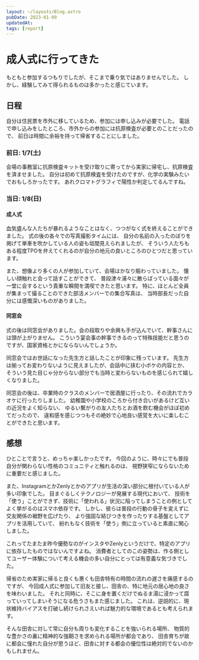 ```yaml
---
layout: ~/layouts/Blog.astro
pubDate: 2023-01-09
updatedAt:
tags: [report]
---
```


# 成人式に行ってきた

もともと参加するつもりでしたが、そこまで乗り気ではありませんでした。
しかし、経験してみて得られるものは多かったと感じています。

## 日程

自分は住民票を市外に移しているため、参加には申し込みが必要でした。
電話で申し込みをしたところ、市外からの参加には抗原検査が必要とのことだったので、
前日は時間に余裕を持って帰省することにしました。

### 前日: 1/7(土)

会場の事務室に抗原検査キットを受け取りに寄ってから実家に帰宅し、抗原検査を済ませました。
自分は初めて抗原検査を受けたのですが、化学の実験みたいでおもしろかったです。
あれクロマトグラフィで陽性か判定してるんですね。

### 当日: 1/8(日)

#### 成人式

血気盛んな人たちが暴れるようなことはなく、つつがなく式を終えることができました。
式の後の各々での写真撮影タイムには、
自分の名前の入ったのぼりを掲げて単車を吹かしている人の姿も垣間見えられましたが、
そういう人たちもある程度TPOを弁えてくれるのが自分の地元の良いところのひとつだと思っています。

また、想像より多くの人が参加していて、会場はかなり賑わっていました。
懐しい顔触れと会って話すことができて、
普段津々浦々に散らばっている面々が一堂に会するという貴重な瞬間を満喫できたと思います。
特に、ほとんど全員が集まって撮ることのできた部活メンバーでの集合写真は、
当時部長だった自分には感慨深いものがありました。

#### 同窓会

式の後は同窓会がありました。会の段取りや余興も手が込んでいて、幹事さんには頭が上がりません。
こういう宴会事の幹事できるのって特殊技能だと思うのですが、国家資格とかにならないんでしょうか。

同窓会ではお世話になった先生方と話したことが印象に残っています。
先生方は揃ってお変わりないように見えましたが、会話中に挟む小ボケの内容とか、
そういう見た目じゃ分からない部分でも当時と変わらないものを感じられて嬉しくなりました。

同窓会の後は、卒業時のクラスのメンバーで居酒屋に行ったり、その流れでカラオケに行ったりしました。
幼稚園や小学校のころから付き合いがあるけど互いの近況をよく知らない、
ゆるい繋がりの友人たちとお酒を飲む機会がほぼ初めてだったので、
違和感を感じつつもその絶妙で心地良い感覚を大いに楽しむことができたと思います。

## 感想

<!-- textlint-disable preset-ja-technical-writing/no-doubled-joshi -->

ひとことで言うと、めっちゃ楽しかったです。
今回のように、時々にでも普段自分が関わらない性格のコミュニティと触れるのは、
視野狭窄にならないために重要だと感じました。

<!-- textlint-enable preset-ja-technical-writing/no-doubled-joshi -->

また、InstagramとかZenlyとかのアプリが生活の深い部分に根付いている人が多い印象でした。
目まぐるしくテクノロジーが発展する現代において、
技術を「使う」ことができず、技術に「使われる」状況に陥ってしまうことの例としてよく挙がるのはスマホ依存です。
しかし、彼らは普段の行動の骨子を変えずに交友関係の裾野を広げたり、
より強固な結びつきを作ったりする基盤としてアプリを活用していて、
紛れもなく技術を「使う」側に立っていると素直に関心しました。

これってたまたま昨今優勢なのがインスタやZenlyというだけで、特定のアプリに依存したものではないんですよね。
消費者としてのこの姿勢は、作る側としてユーザー体験について考える機会の多い自分にとっては有意義な気づきでした。

<!-- textlint-disable ja-technical-writing/no-doubled-joshi -->

帰省のため実家に帰ると良くも悪くも田舎特有の時間の流れの遅さを痛感するのですが、
今回成人式に参加して旧友と接し、田舎の、特に地元の居心地の良さを味わいました。
それと同時に、そこに身を置くだけでぬるま湯に浸かって腐っていってしまいそうになる危うさもまた感じました。
これは、逆説的に、現状維持バイアスを打破し続けられさえいれば魅力的な環境であるとも考えられます。

<!-- textlint-enable ja-technical-writing/no-doubled-joshi -->

<!-- textlint-disable ja-technical-writing/no-doubled-joshi -->

そんな田舎に対して常に自分も周りも変化することを強いられる場所、
物質的な豊かさの裏に精神的な強靭さを求められる場所が都会であり、
田舎育ちが故に都会に憧れた自分が思うほど、田舎に対する都会の優位性は絶対的でないのかもしれません。

<!-- textlint-enable ja-technical-writing/no-doubled-joshi -->

